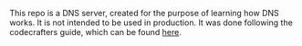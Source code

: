 This repo is a DNS server, created for the purpose of learning how DNS works. It is not intended to be used in production.
It was done following the codecrafters guide, which can be found [here](https://codecrafters.io/challenges/dns-server).